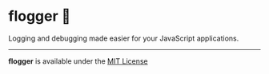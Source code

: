 # flogger :frog:

Logging and debugging made easier for your JavaScript applications.

***

**flogger** is available under the [MIT License](https://github.com/otvv/flogger/blob/master/LICENSE)
